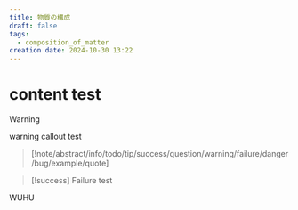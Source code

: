 ```yaml
---
title: 物質の構成
draft: false
tags:
  - composition_of_matter
creation date: 2024-10-30 13:22
---
```

# content test
> [!warning]
> warning callout test
>>[!note/abstract/info/todo/tip/success/question/warning/failure/danger/bug/example/quote]

>[!success] Failure
>test

WUHU